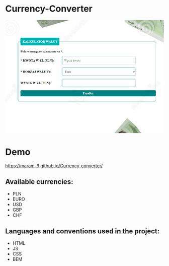 # Currency-Converter
![animation](images/Animation.gif)

# Demo
https://maram-9.github.io/Currency-converter/

## Available currencies:
- PLN
- EURO
- USD
- GBP
- CHF

## Languages and conventions used in the project:
- HTML
- JS
- CSS
- BEM
